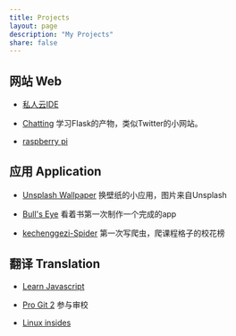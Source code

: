 ```yaml
---
title: Projects
layout: page
description: "My Projects"
share: false
---
```


## 网站 Web

* [私人云IDE](http://ide.xinqiu.me)

* [Chatting](http://flask.projectq.cn:5000/) 学习Flask的产物，类似Twitter的小网站。

* [raspberry pi](http://pi.projectq.cn:8888)

## 应用 Application

* [Unsplash Wallpaper](https://github.com/xinqiu/unsplash-wallpaper-alfred2-workflow) 换壁纸的小应用，图片来自Unsplash

* [Bull's Eye](https://github.com/xinqiu/BullsEye) 看着书第一次制作一个完成的app

* [kechenggezi-Spider](https://github.com/xinqiu/kechenggezi-Spider) 第一次写爬虫，爬课程格子的校花榜


## 翻译 Translation

* [Learn Javascript](https://www.gitbook.com/book/xinqiu/learn-javascript-cn/details)

* [Pro Git 2](https://github.com/progit/progit2-zh) 参与审校

* [Linux insides](https://github.com/MintCN/linux-insides-zh)